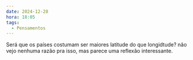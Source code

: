 ```yaml
---
date: 2024-12-28
hora: 18:05
tags:
  - Pensamentos
---
```




Será que os países costumam ser maiores latitude do que longidtude? não vejo nenhuma razão pra isso, mas parece uma reflexão interessante. 

